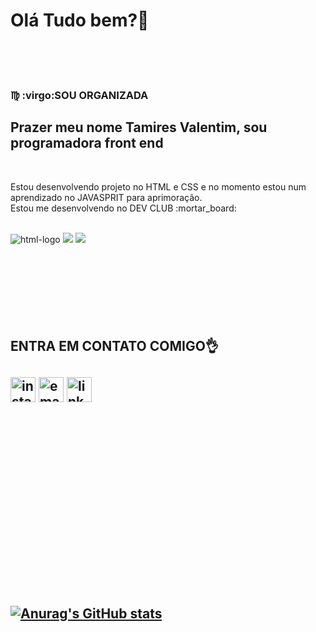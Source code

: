 <h1>Olá Tudo bem?🦄</h1>
<br>
<br>
<br>
  <h3>♍ :virgo:SOU ORGANIZADA</h3>
 <h2>Prazer meu nome Tamires  Valentim, sou programadora front end</h2>
 <br>
 <p>Estou desenvolvendo projeto no HTML e CSS e no momento estou num aprendizado no JAVASPRIT para aprimoração.
  <br>
  Estou me desenvolvendo no DEV CLUB :mortar_board: <p>
   <br>
<img src="https://img.shields.io/badge/HTML-239120?style=for-the-badge&logo=html5&logoColor=white" alt="html-logo">  <img src="https://img.shields.io/badge/CSS-239120?&style=for-the-badge&logo=css3&logoColor=white">  <img src="https://img.shields.io/badge/JavaScript-F7DF1E?style=for-the-badge&logo=javascript&logoColor=black">
   <br>
   <br>
   <br>
   <br>
   <br>
   <br>
   <br>
   <br>
    <h2>ENTRA EM CONTATO COMIGO👌<h2>
<a href="https://www.instagram.com/tamires_vvalentim/"><img src="https://cdn-icons-png.flaticon.com/512/3955/3955024.png" alt=" instagram" width="40px"clica aqui></a>
  <a href="tamiresvalentim.programatora@gmail.com"> <img src="https://cdn-icons-png.flaticon.com/128/2504/2504727.png"  alt=" email-gmail" width="40px"><a> <img src="https://cdn-icons-png.flaticon.com/512/3536/3536505.png" alt="linkdin"width="40px">
    <br>
    <br>
    <br>
    <br>
    <br>
     <br>
   <br>
   <br>
   <br>
   <br>
   <br>
   <br>
   <br>
    
    
    
 [![Anurag's GitHub stats](https://github-readme-stats.vercel.app/api?username=tamiresvalentim)](https://github.com/anuraghazra/github-readme-stats)
   
    
    
    
